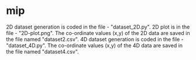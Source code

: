 # mip
2D dataset generation is coded in the file - "dataset_2D.py".
2D plot is in the file - "2D-plot.png".
The co-ordinate values (x,y) of the 2D data are saved in the file named "dataset2.csv".
4D dataset generation is coded in the file - "dataset_4D.py".
The co-ordinate values (x,y) of the 4D data are saved in the file named "dataset4.csv".
